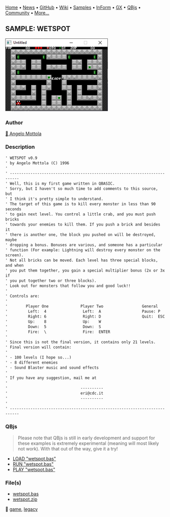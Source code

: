 [Home](https://qb64.com) • [News](../../news.md) • [GitHub](https://github.com/QB64Official/qb64) • [Wiki](https://github.com/QB64Official/qb64/wiki) • [Samples](../../samples.md) • [InForm](../../inform.md) • [GX](../../gx.md) • [QBjs](../../qbjs.md) • [Community](../../community.md) • [More...](../../more.md)

## SAMPLE: WETSPOT

![screenshot.png](img/screenshot.png)

### Author

[🐝 Angelo Mottola](../angelo-mottola.md) 

### Description

```text
' WETSPOT v0.9
' by Angelo Mottola (C) 1996
'
' --------------------------------------------------------------------------
' Well, this is my first game written in QBASIC.
' Sorry, but I haven't so much time to add comments to this source, but
' I think it's pretty simple to understand.
' The target of this game is to kill every monster in less than 90 seconds
' to gain next level. You control a little crab, and you must push bricks
' towards your enemies to kill them. If you push a brick and besides it
' there is another one, the block you pushed on will be destroyed, maybe
' dropping a bonus. Bonuses are various, and someone has a particular
' function (For example: Lightning will destroy every monster on the screen).
' Not all bricks can be moved. Each level has three special blocks, and when
' you put them together, you gain a special multiplier bonus (2x or 3x if
' you put together two or three blocks).
' Look out for monsters that follow you and good luck!!
'
' Controls are:
'
'        Player One              Player Two                 General
'         Left:  4                Left:  A                  Pause: P
'         Right: 6                Right: D                  Quit:  ESC
'         Up:    8                Up:    W
'         Down:  5                Down:  S
'         Fire:  \                Fire:  ENTER
'
' Since this is not the final version, it contains only 21 levels.
' Final version will contain:
'
' - 100 levels (I hope so...)
' - 8 different enemies
' - Sound Blaster music and sound effects
'
' If you have any suggestion, mail me at
'
'                                ----------
'                                eri@cdc.it
'                                ----------
'
' --------------------------------------------------------------------------
```

### QBjs

> Please note that QBjs is still in early development and support for these examples is extremely experimental (meaning will most likely not work). With that out of the way, give it a try!

* [LOAD "wetspot.bas"](https://v6p9d9t4.ssl.hwcdn.net/html/5963335/index.html?src=https://qb64.com/samples/wetspot/src/wetspot.bas)
* [RUN "wetspot.bas"](https://v6p9d9t4.ssl.hwcdn.net/html/5963335/index.html?mode=auto&src=https://qb64.com/samples/wetspot/src/wetspot.bas)
* [PLAY "wetspot.bas"](https://v6p9d9t4.ssl.hwcdn.net/html/5963335/index.html?mode=play&src=https://qb64.com/samples/wetspot/src/wetspot.bas)

### File(s)

* [wetspot.bas](src/wetspot.bas)
* [wetspot.zip](src/wetspot.zip)

🔗 [game](../game.md), [legacy](../legacy.md)
